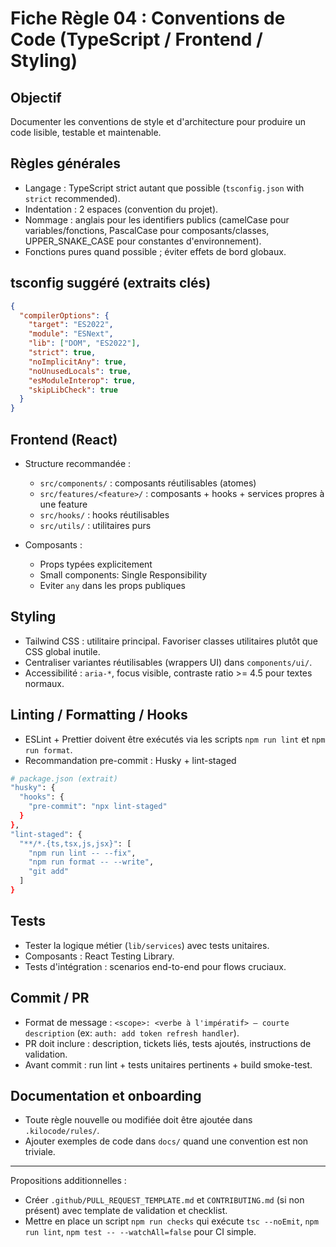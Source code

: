 # Fiche Règle 04 : Conventions de Code (TypeScript / Frontend / Styling)

## Objectif

Documenter les conventions de style et d'architecture pour produire un code lisible, testable et maintenable.

## Règles générales

- Langage : TypeScript strict autant que possible (`tsconfig.json` with `strict` recommended).
- Indentation : 2 espaces (convention du projet).
- Nommage : anglais pour les identifiers publics (camelCase pour variables/fonctions, PascalCase pour composants/classes, UPPER_SNAKE_CASE pour constantes d'environnement).
- Fonctions pures quand possible ; éviter effets de bord globaux.

## tsconfig suggéré (extraits clés)

```json
{
  "compilerOptions": {
    "target": "ES2022",
    "module": "ESNext",
    "lib": ["DOM", "ES2022"],
    "strict": true,
    "noImplicitAny": true,
    "noUnusedLocals": true,
    "esModuleInterop": true,
    "skipLibCheck": true
  }
}
```

## Frontend (React)

- Structure recommandée :

  - `src/components/` : composants réutilisables (atomes)
  - `src/features/<feature>/` : composants + hooks + services propres à une feature
  - `src/hooks/` : hooks réutilisables
  - `src/utils/` : utilitaires purs

- Composants :

  - Props typées explicitement
  - Small components: Single Responsibility
  - Eviter `any` dans les props publiques

## Styling

- Tailwind CSS : utilitaire principal. Favoriser classes utilitaires plutôt que CSS global inutile.
- Centraliser variantes réutilisables (wrappers UI) dans `components/ui/`.
- Accessibilité : `aria-*`, focus visible, contraste ratio >= 4.5 pour textes normaux.

## Linting / Formatting / Hooks

- ESLint + Prettier doivent être exécutés via les scripts `npm run lint` et `npm run format`.
- Recommandation pre-commit : Husky + lint-staged

```bash
# package.json (extrait)
"husky": {
  "hooks": {
    "pre-commit": "npx lint-staged"
  }
},
"lint-staged": {
  "**/*.{ts,tsx,js,jsx}": [
    "npm run lint -- --fix",
    "npm run format -- --write",
    "git add"
  ]
}
```

## Tests

- Tester la logique métier (`lib/services`) avec tests unitaires.
- Composants : React Testing Library.
- Tests d'intégration : scenarios end-to-end pour flows cruciaux.

## Commit / PR

- Format de message : `<scope>: <verbe à l'impératif> — courte description` (ex: `auth: add token refresh handler`).
- PR doit inclure : description, tickets liés, tests ajoutés, instructions de validation.
- Avant commit : run lint + tests unitaires pertinents + build smoke-test.

## Documentation et onboarding

- Toute règle nouvelle ou modifiée doit être ajoutée dans `.kilocode/rules/`.
- Ajouter exemples de code dans `docs/` quand une convention est non triviale.

---

Propositions additionnelles :

- Créer `.github/PULL_REQUEST_TEMPLATE.md` et `CONTRIBUTING.md` (si non présent) avec template de validation et checklist.
- Mettre en place un script `npm run checks` qui exécute `tsc --noEmit`, `npm run lint`, `npm test -- --watchAll=false` pour CI simple.
